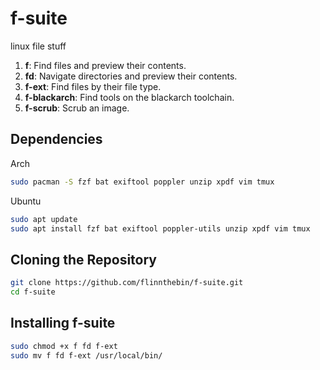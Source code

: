 # f-suite

linux file stuff

1. **f**: Find files and preview their contents.
2. **fd**: Navigate directories and preview their contents.
3. **f-ext**: Find files by their file type.
4. **f-blackarch**: Find tools on the blackarch toolchain.
5. **f-scrub**: Scrub an image. 


## Dependencies

Arch

```sh
sudo pacman -S fzf bat exiftool poppler unzip xpdf vim tmux
```

Ubuntu

```sh
sudo apt update
sudo apt install fzf bat exiftool poppler-utils unzip xpdf vim tmux
```

## Cloning the Repository

```sh
git clone https://github.com/flinnthebin/f-suite.git
cd f-suite
```

## Installing f-suite

```sh
sudo chmod +x f fd f-ext
sudo mv f fd f-ext /usr/local/bin/
```
